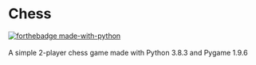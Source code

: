 # Chess

[![forthebadge made-with-python](http://ForTheBadge.com/images/badges/made-with-python.svg)](https://www.python.org/)
<br><br>
A simple 2-player chess game made with Python 3.8.3 and Pygame 1.9.6
